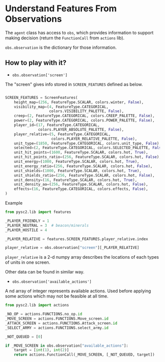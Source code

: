 # Understand Features From Observations 

The ``agent`` class has access to ``obs``, which provides information to support making decision 
(return the ``FunctionCall`` from ``actions`` lib).

``obs.observation`` is the dictionary for those information.

## How to play with it?

* ``obs.observation['screen']``

The "screen" gives info stored in ``SCREEN_FEATURES`` defined as below.


```python

SCREEN_FEATURES = ScreenFeatures(
    height_map=(256, FeatureType.SCALAR, colors.winter, False),
    visibility_map=(4, FeatureType.CATEGORICAL,
                    colors.VISIBILITY_PALETTE, False),
    creep=(2, FeatureType.CATEGORICAL, colors.CREEP_PALETTE, False),
    power=(2, FeatureType.CATEGORICAL, colors.POWER_PALETTE, False),
    player_id=(17, FeatureType.CATEGORICAL,
               colors.PLAYER_ABSOLUTE_PALETTE, False),
    player_relative=(5, FeatureType.CATEGORICAL,
                     colors.PLAYER_RELATIVE_PALETTE, False),
    unit_type=(1850, FeatureType.CATEGORICAL, colors.unit_type, False),
    selected=(2, FeatureType.CATEGORICAL, colors.SELECTED_PALETTE, False),
    unit_hit_points=(1600, FeatureType.SCALAR, colors.hot, True),
    unit_hit_points_ratio=(256, FeatureType.SCALAR, colors.hot, False),
    unit_energy=(1000, FeatureType.SCALAR, colors.hot, True),
    unit_energy_ratio=(256, FeatureType.SCALAR, colors.hot, False),
    unit_shields=(1000, FeatureType.SCALAR, colors.hot, True),
    unit_shields_ratio=(256, FeatureType.SCALAR, colors.hot, False),
    unit_density=(16, FeatureType.SCALAR, colors.hot, True),
    unit_density_aa=(256, FeatureType.SCALAR, colors.hot, False),
    effects=(16, FeatureType.CATEGORICAL, colors.effects, False),
)

```

Example

```python
from pysc2.lib import features

_PLAYER_FRIENDLY = 1
_PLAYER_NEUTRAL = 3  # beacon/minerals
_PLAYER_HOSTILE = 4

_PLAYER_RELATIVE = features.SCREEN_FEATURES.player_relative.index

player_relative = obs.observation["screen"][_PLAYER_RELATIVE]
```

``player_relative`` is a 2-d numpy array describes the locations of each
types of units in one screen. 

Other data can be found in similar way. 

* ``obs.observation['available_actions']``

A nd array of integer represents available actions. Used before applying some actions which
may not be feasible at all time.

```python
from pysc2.lib import actions

_NO_OP = actions.FUNCTIONS.no_op.id
_MOVE_SCREEN = actions.FUNCTIONS.Move_screen.id
_ATTACK_SCREEN = actions.FUNCTIONS.Attack_screen.id
_SELECT_ARMY = actions.FUNCTIONS.select_army.id

_NOT_QUEUED = [0]

if _MOVE_SCREEN in obs.observation["available_actions"]:
    target = [int(1), int(2)]
    return actions.FunctionCall(_MOVE_SCREEN, [_NOT_QUEUED, target]) 
```

